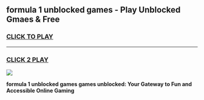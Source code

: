 
## formula 1 unblocked games - Play Unblocked Gmaes & Free
<h3>
<a href="https://news.freeplayer.one?title=formula_1_unblocked_games&ref=16F">CLICK TO PLAY</a></h3>
<hr>

<h3>
<a href="https://news.freeplayer.one?title=formula_1_unblocked_games&ref=16F">CLICK 2 PLAY</a>
  
</h3>

<a href="https://news.freeplayer.one?title=formula_1_unblocked_games&ref=16F/"><img src="https://clearcache.store/games.png"></a>


**formula 1 unblocked games games unblocked: Your Gateway to Fun and Accessible Online Gaming**
